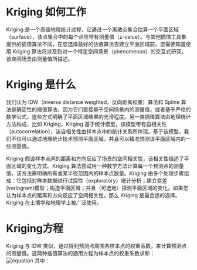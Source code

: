 # Kriging 如何工作
Kriging 是一个高级地理统计过程，它通过一个离散点集合估算一个平面区域（surface），该点集合中的每个点应带有测量值（z-value）。与其他插值工具集提供的插值算法不同，在您选择最好的估值算法去建立平面区域前，您需要知道使用 Kriging 算法将涉及到对一个特定空间场景（phenomenon）的交互式研究，该空间场景由测量值所描述。
# Kriging 是什么
我们认为 IDW（inverse distance weighted，反向距离权重）算法和 Spline 算法是确定性的插值算法，因为它们直接基于空间场景内的测量值，或者基于严格的数学公式，这些方式明确了平面区域结果的光滑程度。另一类插值算法由地理统计方法构成，比如 Kriging，Kriging 基于统计模型，该模型带有自相关性（autocorrelation），该自相关性由样本点中的统计关系所体现。基于该模型，我们不仅可以通过地理统计技术预测平面区域，并且可以精准预测该平面区域内的一些测量值。

Kriging 假设样本点间的距离和方向反应了场景的空间相关性，该相关性描述了平面区域的变化方式。Kriging 算法尝试用一种数学方法计算每一个预测点的测量值，该方法需明确所有或某半径范围内的样本点数量。Kriging 由多个处理步骤组成：它包括对样本数据进行试探性（exploratory）统计分析；建立变差(variogram)模型；构造平面区域；并且（可选地）探测平面区域的变化。如果您认为样本点的距离和方向反应了空间相关性，那么 Kriging 是最合适的选择。Kriging 在土壤学和地理学上被广泛使用。
# Kriging方程
Kriging 与 IDW 类似，通过得到预测点周围各样本点的权重系数，来计算预测点的测量值。这两种插值算法的通用方程为样本点的权重系数求和：    
![equation](http://latex.codecogs.com/gif.latex?\widehat{Z}\left%20(%20s_{0}%20\right%20)=%20\sum_{i=1}^{N}\lambda%20_{i}Z\left%20(%20s_{i}%20\right%20))    
其中：

